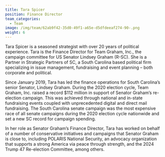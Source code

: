 ```yaml
---
title: Tara Spicer
position: Finance Director
team_categories:
  - Team
image: /img/team/62ab9f42-35d0-49f1-a65e-d5dfdeeaf274-90-.png
weight: 6
---
```

Tara Spicer is a seasoned strategist with over 20 years of political experience. Tara is the Finance Director for Team Graham, Inc., the campaign committee for US Senator Lindsey Graham (R-SC). She is a Partner in Strategic Partners of SC, a South Carolina based political firm specializing in issue management, fundraising and event planning – both corporate and political.

Since January 2019, Tara has led the finance operations for South Carolina’s senior Senator, Lindsey Graham. During the 2020 election cycle, Team Graham, Inc. raised a record $112 million in support of Senator Graham’s re-election campaign. This was achieved through national and in-state fundraising events coupled with unprecedented digital and direct mail fundraising. The South Carolina senate campaign was the most expensive race of all senate campaigns during the 2020 election cycle nationwide and set a new SC record for campaign spending.

In her role as Senator Graham’s Finance Director, Tara has worked on behalf of a number of conservative initiatives and campaigns that Senator Graham is close to, including POLARIS National Security, an advocacy organization that supports a strong America via peace through strength, and the 2024 Trump 47 Re-election Committee, among others.